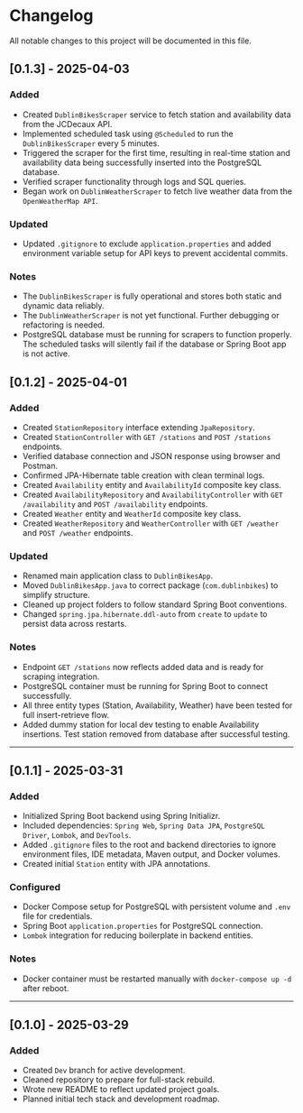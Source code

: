 # Changelog

All notable changes to this project will be documented in this file.

## [0.1.3] - 2025-04-03

### Added

- Created `DublinBikesScraper` service to fetch station and availability data from the JCDecaux API.
- Implemented scheduled task using `@Scheduled` to run the `DublinBikesScraper` every 5 minutes.
- Triggered the scraper for the first time, resulting in real-time station and availability data being successfully inserted into the PostgreSQL database.
- Verified scraper functionality through logs and SQL queries.
- Began work on `DublinWeatherScraper` to fetch live weather data from the `OpenWeatherMap API`.

### Updated

- Updated `.gitignore` to exclude `application.properties` and added environment variable setup for API keys to prevent accidental commits.

### Notes

- The `DublinBikesScraper` is fully operational and stores both static and dynamic data reliably.
- The `DublinWeatherScraper` is not yet functional. Further debugging or refactoring is needed.
- PostgreSQL database must be running for scrapers to function properly. The scheduled tasks will silently fail if the database or Spring Boot app is not active.

## [0.1.2] - 2025-04-01

### Added

- Created `StationRepository` interface extending `JpaRepository`.
- Created `StationController` with `GET /stations` and `POST /stations` endpoints.
- Verified database connection and JSON response using browser and Postman.
- Confirmed JPA-Hibernate table creation with clean terminal logs.
- Created `Availability` entity and `AvailabilityId` composite key class.
- Created `AvailabilityRepository` and `AvailabilityController` with `GET /availability` and `POST /availability` endpoints.
- Created `Weather` entity and `WeatherId` composite key class.
- Created `WeatherRepository` and `WeatherController` with `GET /weather` and `POST /weather` endpoints.

### Updated

- Renamed main application class to `DublinBikesApp`.
- Moved `DublinBikesApp.java` to correct package (`com.dublinbikes`) to simplify structure.
- Cleaned up project folders to follow standard Spring Boot conventions.
- Changed `spring.jpa.hibernate.ddl-auto` from `create` to `update` to persist data across restarts.

### Notes

- Endpoint `GET /stations` now reflects added data and is ready for scraping integration.
- PostgreSQL container must be running for Spring Boot to connect successfully.
- All three entity types (Station, Availability, Weather) have been tested for full insert-retrieve flow.
- Added dummy station for local dev testing to enable Availability insertions. Test station removed from database after successful testing.

---

## [0.1.1] - 2025-03-31

### Added

- Initialized Spring Boot backend using Spring Initializr.
- Included dependencies: `Spring Web`, `Spring Data JPA`, `PostgreSQL Driver`, `Lombok`, and `DevTools`.
- Added `.gitignore` files to the root and backend directories to ignore environment files, IDE metadata, Maven output, and Docker volumes.
- Created initial `Station` entity with JPA annotations.

### Configured

- Docker Compose setup for PostgreSQL with persistent volume and `.env` file for credentials.
- Spring Boot `application.properties` for PostgreSQL connection.
- `Lombok` integration for reducing boilerplate in backend entities.

### Notes

- Docker container must be restarted manually with `docker-compose up -d` after reboot.

---

## [0.1.0] - 2025-03-29

### Added

- Created `Dev` branch for active development.
- Cleaned repository to prepare for full-stack rebuild.
- Wrote new README to reflect updated project goals.
- Planned initial tech stack and development roadmap.

